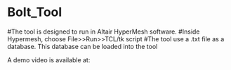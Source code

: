 # Bolt_Tool

#The tool is designed to run in Altair HyperMesh software.
#Inside Hypermesh, choose File>>Run>>TCL/tk script
#The tool use a .txt file as a database. This database can be loaded into the tool

A demo video is available at: 
